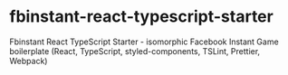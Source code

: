 # fbinstant-react-typescript-starter
Fbinstant React TypeScript Starter - isomorphic Facebook Instant Game boilerplate (React, TypeScript, styled-components, TSLint, Prettier, Webpack)
